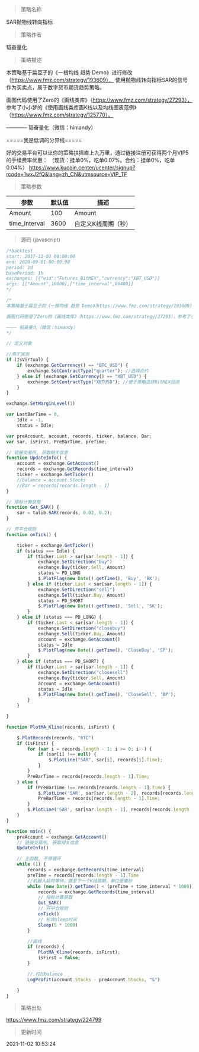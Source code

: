 
> 策略名称

SAR抛物线转向指标

> 策略作者

韬奋量化

> 策略描述

本策略基于扁豆子的《一根均线 趋势 Demo》进行修改（https://www.fmz.com/strategy/193609），
使用抛物线转向指标SAR的信号作为买卖点，属于数字货币期货趋势策略。

画图代码使用了Zero的《画线类库》（https://www.fmz.com/strategy/27293），
参考了小小梦的《使用画线类库画K线以及均线图表范例》（https://www.fmz.com/strategy/125770）。

———— 韬奋量化（微信：himandy）



=====我是低调的分界线=====

好的交易平台可以让你的策略扶摇直上九万里，通过链接注册可获得两个月VIP5的手续费率优惠：
（现货：挂单0%，吃单0.07%。合约：挂单0%，吃单0.04%）
https://www.kucoin.center/ucenter/signup?rcode=1wxJ2fQ&lang=zh_CN&utmsource=VIP_TF

> 策略参数



|参数|默认值|描述|
|----|----|----|
|Amount|100|Amount|
|time_interval|3600|自定义K线周期（秒）|


> 源码 (javascript)

``` javascript
/*backtest
start: 2017-11-01 00:00:00
end: 2020-09-01 00:00:00
period: 1d
basePeriod: 1h
exchanges: [{"eid":"Futures_BitMEX","currency":"XBT_USD"}]
args: [["Amount",10000],["time_interval",86400]]
*/

/*
本策略基于扁豆子的《一根均线 趋势 Demo》（https://www.fmz.com/strategy/193609）进行修改，使用抛物线转向指标SAR的信号作为买卖点，属于数字货币期货趋势策略。

画图代码使用了Zero的《画线类库》（https://www.fmz.com/strategy/27293），参考了小小梦的《使用画线类库画K线以及均线图表范例》（https://www.fmz.com/strategy/125770）。

———— 韬奋量化（微信：himandy）
*/

// 定义对象

//用于回测
if (IsVirtual) {
    if (exchange.GetCurrency() == "BTC_USD") {
        exchange.SetContractType("quarter"); //选择合约
    } else if (exchange.GetCurrency() == "XBT_USD") {
        exchange.SetContractType("XBTUSD"); //便于策略选择BitMEX回测
    }
}

exchange.SetMarginLevel(1)

var LastBarTime = 0,
    Idle = -1,
    status = Idle;

var preAccount, account, records, ticker, balance, Bar;
var sar, isFirst, PreBarTime, preTime;

// 链接交易所, 获取相关信息
function UpdateInfo() {
    account = exchange.GetAccount()
    records = exchange.GetRecords(time_interval)
    ticker = exchange.GetTicker()
    //balance = account.Stocks
    //Bar = records[records.length - 1]
}

// 指标计算获取
function Get_SAR() {
    sar = talib.SAR(records, 0.02, 0.2);
}

// 开平仓规则
function onTick() {

    ticker = exchange.GetTicker()
    if (status === Idle) {
        if (ticker.Last > sar[sar.length - 1]) {
            exchange.SetDirection("buy")
            exchange.Buy(ticker.Sell, Amount)
            status = PD_LONG
            $.PlotFlag(new Date().getTime(), 'Buy', 'BK');
        } else if (ticker.Last < sar[sar.length - 1]) {
            exchange.SetDirection("sell")
            exchange.Sell(ticker.Buy, Amount)
            status = PD_SHORT
            $.PlotFlag(new Date().getTime(), 'Sell', 'SK');
        }
    } else if (status === PD_LONG) {
        if (ticker.Last < sar[sar.length - 1]) {
            exchange.SetDirection("closebuy")
            exchange.Sell(ticker.Buy, Amount)
            account = exchange.GetAccount()
            status = Idle
            $.PlotFlag(new Date().getTime(), 'CloseBuy', 'SP');
        }
    } else if (status === PD_SHORT) {
        if (ticker.Last > sar[sar.length - 1]) {
            exchange.SetDirection("closesell")
            exchange.Buy(ticker.Sell, Amount)
            account = exchange.GetAccount()
            status = Idle
            $.PlotFlag(new Date().getTime(), 'CloseSell', 'BP');
        }
    }

}

function PlotMA_Kline(records, isFirst) {

    $.PlotRecords(records, "BTC")
    if (isFirst) {
        for (var i = records.length - 1; i >= 0; i--) {
            if (sar[i] !== null) {
                $.PlotLine("SAR", sar[i], records[i].Time);
            }
        }
        PreBarTime = records[records.length - 1].Time;
    } else {
        if (PreBarTime !== records[records.length - 1].Time) {
            $.PlotLine('SAR', sar[sar.length - 2], records[records.length - 2].Time);
            PreBarTime = records[records.length - 1].Time;
        }
        $.PlotLine('SAR', sar[sar.length - 1], records[records.length - 1].Time);
    }
}

function main() {
    preAccount = exchange.GetAccount()
    // 链接交易所, 获取相关信息
    UpdateInfo()

    // 主函数, 不停循环
    while (1) {
        records = exchange.GetRecords(time_interval)
        preTime = records[records.length - 1].Time
        //机器人延时等待，直至下一个K线周期，单位是毫秒
        while (new Date().getTime() < (preTime + time_interval * 1000)) { //把K线周期转换为毫秒
            records = exchange.GetRecords(time_interval)
            // 指标计算获取
            Get_SAR()
            // 开平仓规则
            onTick()
            // 轮询sleep时间
            Sleep(5 * 1000)
        }

        //画线
        if (records) {
            PlotMA_Kline(records, isFirst);
            isFirst = false;
        }

        // 打印balance
        LogProfit(account.Stocks - preAccount.Stocks, "&")

    }
}
```

> 策略出处

https://www.fmz.com/strategy/224799

> 更新时间

2021-11-02 10:53:24
